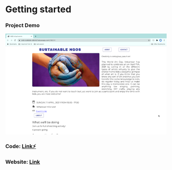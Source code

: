 # Getting started 

### Project Demo
![How to run](https://github.com/shivesh01/NGO_events/blob/master/images/website.png)

### Code: [Link⚡️](https://stackblitz.com/edit/ngo-events-xpzwee?file=index.html)

### Website: [Link](https://web-codelab-a5b4d.firebaseapp.com/?95514)






<!--- changes getting started  --->
<!--- Working demo Gif: 

// Video Demo link:
---> 
